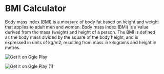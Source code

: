 # BMI Calculator

Body mass index (BMI) is a measure of body fat based on height and weight that applies to adult men and women. Body mass index (BMI) is a value derived from the mass (weight) and height of a person. The BMI is defined as the body mass divided by the square of the body height, and is expressed in units of kg/m2, resulting from mass in kilograms and height in metres.

![Get it on Ggle Play](https://github.com/Nayni19/BMI-Calculator-App/assets/83155646/38eca7af-ee7c-441d-aee2-d65846b057b7)

![Get it on Ggle Play (1)](https://github.com/Nayni19/BMI-Calculator-App/assets/83155646/660d2534-0d45-415e-8f64-ede0b40099aa)
